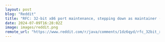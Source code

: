 ```yaml
---
layout: post
blog: "Reddit"
title: "RFC: 32-bit x86 port maintenance, stepping down as maintainer (OpenJDK)"
date: 2024-07-09T16:28:02Z
image: images/reddit.png
remote_url: "https://www.reddit.com/r/java/comments/1dz6qyd/rfc_32bit_x86_port_maintenance_stepping_down_as/"
---
```

